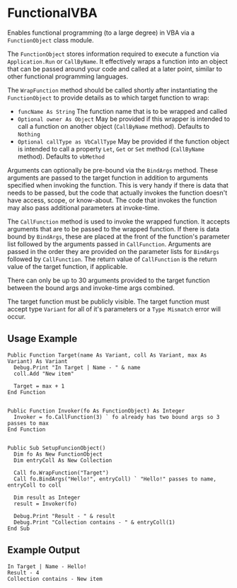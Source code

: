 # FunctionalVBA
Enables functional programming (to a large degree) in VBA via a `FunctionObject` class module.

The `FunctionObject` stores information required to execute a function via `Application.Run` or `CallByName`. It effectively wraps a function into an object that can be passed around your code and called at a later point, similar to other functional programming languages.

The `WrapFunction` method should be called shortly after instantiating the `FunctionObject` to provide details as to which target function to wrap:
- `funcName As String` The function name that is to be wrapped and called
- `Optional owner As Object` May be provided if this wrapper is intended to call a function on another object (`CallByName` method). Defaults to `Nothing`
- `Optional callType as VbCallType` May be provided if the function object is intended to call a property `Let`, `Get` or `Set` method (`CallByName` method). Defaults to `vbMethod`

Arguments can optionally be pre-bound via the `BindArgs` method. These arguments are passed to the target function in addition to arguments specified when invoking the function. This is very handy if there is data that needs to be passed, but the code that actually invokes the function doesn't have access, scope, or know-about. The code that invokes the function may also pass additional parameters at invoke-time.

The `CallFunction` method is used to invoke the wrapped function. It accepts arguments that are to be passed to the wrapped function. If there is data bound by `BindArgs`, these are placed at the front of the function's parameter list followed by the arguments passed in `CallFunction`. Arguments are passed in the order they are provided on the parameter lists for `BindArgs` followed by `CallFunction`. The return value of `CallFunction` is the return value of the target function, if applicable.

There can only be up to 30 arguments provided to the target function between the bound args and invoke-time args combined.

The target function must be publicly visible. The target function must accept type `Variant` for all of it's parameters or a `Type Mismatch` error will occur.

## Usage Example
```VBA
Public Function Target(name As Variant, coll As Variant, max As Variant) As Variant
  Debug.Print "In Target | Name - " & name
  coll.Add "New item"
  
  Target = max + 1
End Function


Public Function Invoker(fo As FunctionObject) As Integer
  Invoker = fo.CallFunction(3) ` fo already has two bound args so 3 passes to max
End Function


Public Sub SetupFuncionObject()
  Dim fo As New FunctionObject
  Dim entryColl As New Collection
  
  Call fo.WrapFunction("Target")
  Call fo.BindArgs("Hello!", entryColl) ` "Hello!" passes to name, entryColl to coll
  
  Dim result as Integer
  result = Invoker(fo)
  
  Debug.Print "Result - " & result
  Debug.Print "Collection contains - " & entryColl(1)
End Sub
```
## Example Output
```
In Target | Name - Hello!
Result - 4
Collection contains - New item
```
